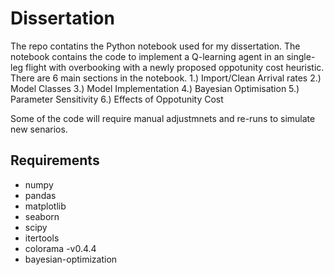 # Dissertation
The repo contatins the Python notebook used for my dissertation. The notebook contains the code to implement a Q-learning agent in an single-leg flight with overbooking with a newly proposed oppotunity cost heuristic. There are 6 main sections in the notebook.
1.) Import/Clean Arrival rates
2.) Model Classes
3.) Model Implementation
4.) Bayesian Optimisation
5.) Parameter Sensitivity
6.) Effects of Oppotunity Cost

Some of the code will require manual adjustmnets and re-runs to simulate new senarios.

## Requirements
- numpy
- pandas 
- matplotlib
- seaborn 
- scipy
- itertools 
- colorama -v0.4.4
- bayesian-optimization
